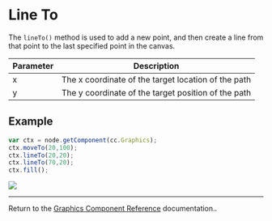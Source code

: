 # Line To

The `lineTo()` method is used to add a new point, and then create a line from that point to the last specified point in the canvas.

| Parameter | Description
| -------------- | ----------- |
| x | The x coordinate of the target location of the path
| y | The y coordinate of the target position of the path

## Example

```javascript
var ctx = node.getComponent(cc.Graphics);
ctx.moveTo(20,100);
ctx.lineTo(20,20);
ctx.lineTo(70,20);
ctx.fill();
```

<a href="graphics/lineTo.png"><img src="graphics/lineTo.png"></a>

<hr>

Return to the [Graphics Component Reference](../../components/graphics.md) documentation..
